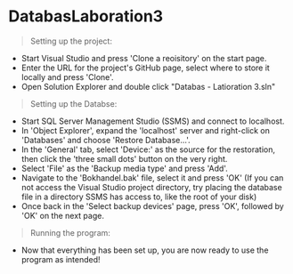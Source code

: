 # DatabasLaboration3

> Setting up the project: 

- Start Visual Studio and press 'Clone a reoisitory' on the start page.
- Enter the URL for the project's GitHub page, select where to store it locally and press 'Clone'.
- Open Solution Explorer and double click "Databas - Latioration 3.sln"

> Setting up the Databse:
- Start SQL Server Management Studio (SSMS) and connect to localhost.
- In 'Object Explorer', expand the 'localhost' server and right-click on 'Databases' and choose 'Restore Database...'.
- In the 'General' tab, select 'Device:' as the source for the restoration, then click the 'three small dots' button on the very right.
- Select 'File' as the 'Backup media type' and press 'Add'.
- Navigate to the 'Bokhandel.bak' file, select it and press 'OK' 
  (If you can not access the Visual Studio project directory, try placing the database file in a directory SSMS has access to, like the root of your disk)
- Once back in the 'Select backup devices' page, press 'OK', followed by 'OK' on the next page.

> Running the program:
- Now that everything has been set up, you are now ready to use the program as intended!
